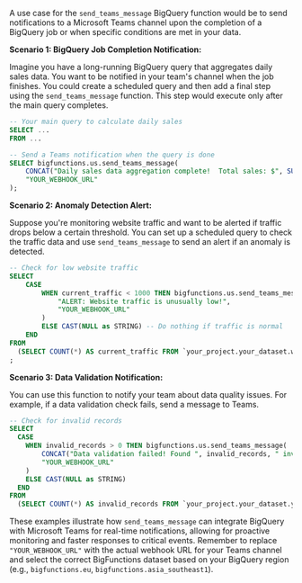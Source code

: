 A use case for the `send_teams_message` BigQuery function would be to send notifications to a Microsoft Teams channel upon the completion of a BigQuery job or when specific conditions are met in your data.

**Scenario 1: BigQuery Job Completion Notification:**

Imagine you have a long-running BigQuery query that aggregates daily sales data. You want to be notified in your team's channel when the job finishes.  You could create a scheduled query and then add a final step using the `send_teams_message` function.  This step would execute only after the main query completes.

```sql
-- Your main query to calculate daily sales
SELECT ...
FROM ...

-- Send a Teams notification when the query is done
SELECT bigfunctions.us.send_teams_message(
    CONCAT("Daily sales data aggregation complete!  Total sales: $", SUM(daily_sales)),
    "YOUR_WEBHOOK_URL"
);
```

**Scenario 2: Anomaly Detection Alert:**

Suppose you're monitoring website traffic and want to be alerted if traffic drops below a certain threshold. You can set up a scheduled query to check the traffic data and use `send_teams_message` to send an alert if an anomaly is detected.

```sql
-- Check for low website traffic
SELECT
    CASE
        WHEN current_traffic < 1000 THEN bigfunctions.us.send_teams_message(
            "ALERT: Website traffic is unusually low!",
            "YOUR_WEBHOOK_URL"
        )
        ELSE CAST(NULL as STRING) -- Do nothing if traffic is normal
    END
FROM
  (SELECT COUNT(*) AS current_traffic FROM `your_project.your_dataset.website_traffic` WHERE timestamp > TIMESTAMP_SUB(CURRENT_TIMESTAMP(), INTERVAL 1 HOUR))
;

```

**Scenario 3: Data Validation Notification:**

You can use this function to notify your team about data quality issues. For example, if a data validation check fails, send a message to Teams.

```sql
-- Check for invalid records
SELECT
  CASE
    WHEN invalid_records > 0 THEN bigfunctions.us.send_teams_message(
        CONCAT("Data validation failed! Found ", invalid_records, " invalid records."),
        "YOUR_WEBHOOK_URL"
    )
    ELSE CAST(NULL as STRING)
  END
FROM
  (SELECT COUNT(*) AS invalid_records FROM `your_project.your_dataset.your_table` WHERE some_validation_check IS FALSE);
```

These examples illustrate how `send_teams_message` can integrate BigQuery with Microsoft Teams for real-time notifications, allowing for proactive monitoring and faster responses to critical events. Remember to replace `"YOUR_WEBHOOK_URL"` with the actual webhook URL for your Teams channel and select the correct BigFunctions dataset based on your BigQuery region (e.g., `bigfunctions.eu`, `bigfunctions.asia_southeast1`).
